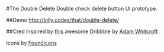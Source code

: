 #The Double Delete
Double check delete button UI prototype.


##Demo
http://billy.codes/that/double-delete/


##Cred
Inspired by <a href="http://dribbble.com/shots/969445-The-Double-Delete">this</a> awesome Dribbble by <a href="http://dribbble.com/AdamWhitcroft">Adam Whitcroft</a>

Icons by <a href="http://www.zurb.com/playground/foundation-icons">Foundicons</a>
